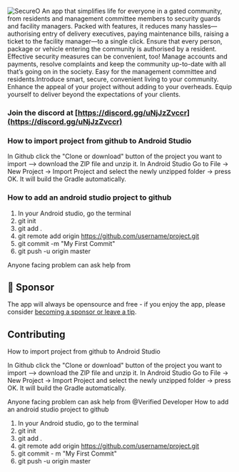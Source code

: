 ![SecureO](https://user-images.githubusercontent.com/83247940/133555817-9d3a726e-532c-4714-815c-11647072fb53.png)
An app that simplifies life for everyone in a gated community, from residents and management committee members to security guards and facility managers. Packed with features, it reduces many hassles—authorising entry of delivery executives, paying maintenance bills, raising a ticket to the facility manager—to a single click. Ensure that every person, package or vehicle entering the community is authorised by a resident. Effective security measures can be convenient, too! Manage accounts and payments, resolve complaints and keep the community up-to-date with all that’s going on in the society. Easy for the management committee and residents.Introduce smart, secure, convenient living to your community. Enhance the appeal of your project without adding to your overheads. Equip yourself to deliver beyond the expectations of your clients.

### Join the discord at [https://discord.gg/uNjJzZvccr](https://discord.gg/uNjJzZvccr)

### How to import project from github to Android Studio

In Github click the "Clone or download" button of the project you want to import --> download the ZIP file and unzip it. In Android Studio Go to File -> New Project -> Import Project and select the newly unzipped folder -> press OK. It will build the Gradle automatically.

### How to add an android studio project to github

 1. In your Android studio, go the terminal
2. git init
3. git add .
4. git remote add origin https://github.com/username/project.git
5. git commit -m "My First Commit"
6. git push -u origin master 


Anyone facing problem can ask help from
## 💖 Sponsor

The app will always be opensource and free - if you enjoy the app, please consider [becoming a sponsor or leave a tip](https://github.com/sponsors/lostdesign). 


## Contributing
 How to import project from github to Android Studio

 In Github click the "Clone or download" button of the project you want to import --> download the ZIP file and unzip it. In Android Studio Go to File -> New Project -> Import Project and select the newly unzipped folder -> press OK. It will build the Gradle automatically.


Anyone facing problem can ask help from @Verified Developer
How to add an android studio project to github

 1. In your Android studio, go to the terminal
2. git init
3. git add .
4. git remote add origin https://github.com/username/project.git
5. git commit - m "My First Commit"
6. git push -u origin master 

